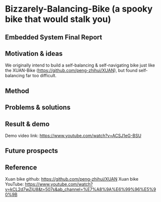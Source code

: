 # Bizzarely-Balancing-Bike (a spooky bike that would stalk you)
Embedded System Final Report
---
## Motivation & ideas
We originally intend to build a self-balancing & self-navigating bike just like the XUAN-Bike (https://github.com/peng-zhihui/XUAN), but found self-balancing far too difficult.

## Method
## Problems & solutions
## Result & demo
Demo video link: https://www.youtube.com/watch?v=ACSJ1eG-BSU
## Future prospects

## Reference
Xuan bike github: https://github.com/peng-zhihui/XUAN
Xuan bike YouTube: https://www.youtube.com/watch?v=kCL2d7wZjU8&t=507s&ab_channel=%E7%A8%9A%E6%99%96%E5%90%9B
